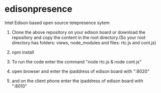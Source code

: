 # edisonpresence
Intel Edison based open source telepresence sytem

1) Clone the above repository on your edison board or download the repository and copy the content in the root directory.(So your root directory has folders: views, node_modules and files: rtc.js and cont.js)

2) npm install 

3) To run the code enter the command "node rtc.js & node cont.js"

4) open browser and enter the ipaddress of edison board with ":8020" 

5) and on the client phone enter the ipaddress of edison board with ":8010"

